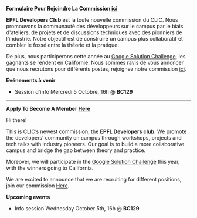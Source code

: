**Formulaire Pour Rejoindre La Commission [ici](https://forms.gle/a7rcCrJnBUX8vemZ6)**

**EPFL Developers Club** est la toute nouvelle commission du CLIC. Nous promouvons la communauté des développeurs sur le campus par le biais d'ateliers, de projets et de discussions techniques avec des pionniers de l'industrie. Notre objectif est de construire un campus plus collaboratif et combler le fossé entre la théorie et la pratique.  

De plus, nous participerons cette année au [Google Solution Challenge](https://developers.google.com/community/gdsc-solution-challenge), les gagnants se rendent en Californie.  Nous sommes ravis de vous annoncer que nous recrutons pour différents postes, rejoignez notre commission [ici](https://forms.gle/a7rcCrJnBUX8vemZ6). 

**Événements à venir**

- Session d'info Mercredi 5 Octobre, 16h @ **BC129**

---

**Apply To Become A Member [Here](https://forms.gle/a7rcCrJnBUX8vemZ6)**

Hi there! 

This is CLIC’s newest commission, the **EPFL Developers club**. We promote the developers’ community on campus through workshops, projects and tech talks with industry pioneers. Our goal is to build a more collaborative campus and bridge the gap between theory and practice.

Moreover, we will participate in the [Google Solution Challenge](https://developers.google.com/community/gdsc-solution-challenge) this year, with the winners going to California. 

We are excited to announce that we are recruiting for different positions, join our commission [Here](https://forms.gle/a7rcCrJnBUX8vemZ6). 

**Upcoming events**

- Info session Wednesday October 5th, 16h @ **BC129**
